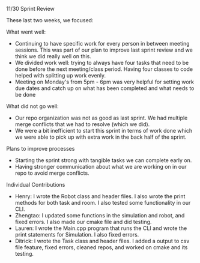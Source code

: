 11/30 Sprint Review

These last two weeks, we focused:

What went well:
  - Continuing to have specific work for every person in between meeting sessions. This was part of our plan to improve last sprint review and we think we did really well
      on this.
  - We divided work well: trying to always have four tasks that need to be done before the next meeting/class period. Having four classes to code helped with splitting
      up work evenly.
  - Meeting on Monday's from 5pm - 6pm was very helpful for setting work due dates and catch up on what has been completed and what needs to be done

What did not go well:
  - Our repo organization was not as good as last sprint. We had multiple merge conflicts that we had to resolve (which we did).
  - We were a bit inefficient to start this sprint in terms of work done which we were able to pick up with extra work in the back half of the sprint.
    
Plans to improve processes
  - Starting the sprint strong with tangible tasks we can complete early on.
  - Having stronger communication about what we are working on in our repo to avoid merge conflicts.


Individual Contributions
  - Henry: I wrote the Robot class and header files. I also wrote the print methods for both task and room. I also tested some functionality in our CLI.
  - Zhengtao: I updated some functions in the simulation and robot, and fixed errors. I also made our cmake file and did testing.
  - Lauren: I wrote the Main.cpp program that runs the CLI and wrote the print statements for Simulation. I also fixed errors.
  - Ditrick: I wrote the Task class and header files. I added a output to csv file feature, fixed errors, cleaned repos, and worked on cmake and its testing.
